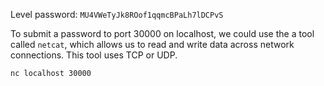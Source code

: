 Level password: `MU4VWeTyJk8ROof1qqmcBPaLh7lDCPvS`

To submit a password to port 30000 on localhost, we could use the a tool called `netcat`, which allows us to read and write data across network connections. This tool uses TCP or UDP.

```sh
nc localhost 30000
```